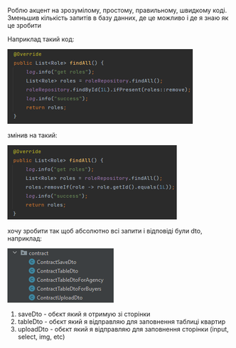 Роблю акцент на зрозумілому, простому, правильному, швидкому коді. Зменьшив кількість запитів в базу данних, де це можливо і де я знаю як це зробити

Наприклад такий код:

![](.ReadMe_images/6d0f2de5.png)

змінив на такий:

![](.ReadMe_images/6cc28745.png)

хочу зробити так щоб абсолютно всі запити і відповіді були dto, наприклад:

![](.ReadMe_images/7926f28a.png)

1. saveDto - обєкт який я отримую зі сторінки
2. tableDto - обєкт який я відправляю для заповнення таблиці квартир
3. uploadDto - обєкт який я відправляю для заповнення сторінки (input, select, img, etc)

